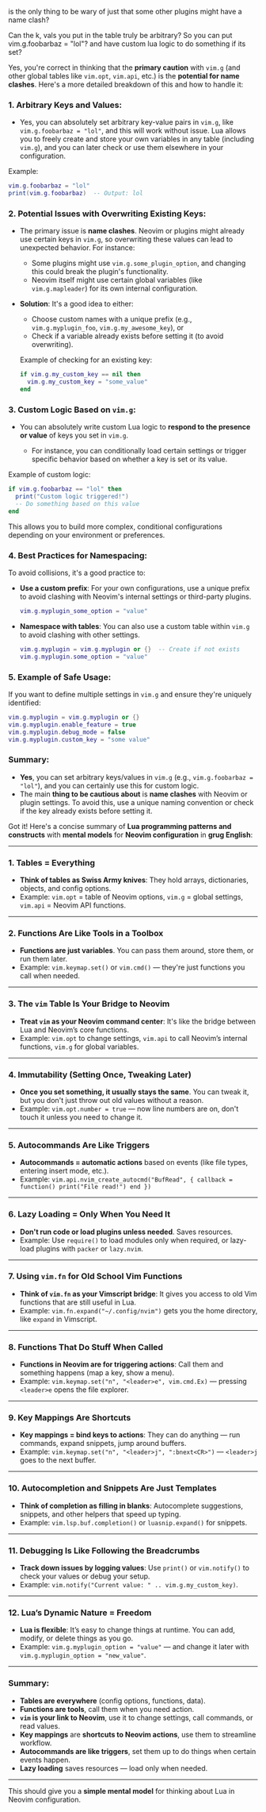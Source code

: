 is the only thing to be wary of just that some other plugins might have a name clash?

Can the k, vals you put in the table truly be arbitrary? So you can put vim.g.foobarbaz = "lol"? and have custom lua logic to do something if its set?


Yes, you're correct in thinking that the **primary caution** with `vim.g` (and other global tables like `vim.opt`, `vim.api`, etc.) is the **potential for name clashes**. Here's a more detailed breakdown of this and how to handle it:

### 1. **Arbitrary Keys and Values**:

* Yes, you can absolutely set arbitrary key-value pairs in `vim.g`, like `vim.g.foobarbaz = "lol"`, and this will work without issue. Lua allows you to freely create and store your own variables in any table (including `vim.g`), and you can later check or use them elsewhere in your configuration.

Example:

```lua
vim.g.foobarbaz = "lol"
print(vim.g.foobarbaz)  -- Output: lol
```

### 2. **Potential Issues with Overwriting Existing Keys**:

* The primary issue is **name clashes**. Neovim or plugins might already use certain keys in `vim.g`, so overwriting these values can lead to unexpected behavior. For instance:

  * Some plugins might use `vim.g.some_plugin_option`, and changing this could break the plugin's functionality.
  * Neovim itself might use certain global variables (like `vim.g.mapleader`) for its own internal configuration.
* **Solution**: It's a good idea to either:

  * Choose custom names with a unique prefix (e.g., `vim.g.myplugin_foo`, `vim.g.my_awesome_key`), or
  * Check if a variable already exists before setting it (to avoid overwriting).

  Example of checking for an existing key:

  ```lua
  if vim.g.my_custom_key == nil then
    vim.g.my_custom_key = "some_value"
  end
  ```

### 3. **Custom Logic Based on `vim.g`**:

* You can absolutely write custom Lua logic to **respond to the presence or value** of keys you set in `vim.g`.

  * For instance, you can conditionally load certain settings or trigger specific behavior based on whether a key is set or its value.

Example of custom logic:

```lua
if vim.g.foobarbaz == "lol" then
  print("Custom logic triggered!")
  -- Do something based on this value
end
```

This allows you to build more complex, conditional configurations depending on your environment or preferences.

### 4. **Best Practices for Namespacing**:

To avoid collisions, it's a good practice to:

* **Use a custom prefix**: For your own configurations, use a unique prefix to avoid clashing with Neovim's internal settings or third-party plugins.

  ```lua
  vim.g.myplugin_some_option = "value"
  ```
* **Namespace with tables**: You can also use a custom table within `vim.g` to avoid clashing with other settings.

  ```lua
  vim.g.myplugin = vim.g.myplugin or {}  -- Create if not exists
  vim.g.myplugin.some_option = "value"
  ```

### 5. **Example of Safe Usage**:

If you want to define multiple settings in `vim.g` and ensure they're uniquely identified:

```lua
vim.g.myplugin = vim.g.myplugin or {}
vim.g.myplugin.enable_feature = true
vim.g.myplugin.debug_mode = false
vim.g.myplugin.custom_key = "some value"
```

### Summary:

* **Yes**, you can set arbitrary keys/values in `vim.g` (e.g., `vim.g.foobarbaz = "lol"`), and you can certainly use this for custom logic.
* The main **thing to be cautious about** is **name clashes** with Neovim or plugin settings. To avoid this, use a unique naming convention or check if the key already exists before setting it.

Got it! Here's a concise summary of **Lua programming patterns and constructs** with **mental models** for **Neovim configuration** in **grug English**:

---

### **1. Tables = Everything**

* **Think of tables as Swiss Army knives**: They hold arrays, dictionaries, objects, and config options.
* Example: `vim.opt` = table of Neovim options, `vim.g` = global settings, `vim.api` = Neovim API functions.

---

### **2. Functions Are Like Tools in a Toolbox**

* **Functions are just variables**. You can pass them around, store them, or run them later.
* Example: `vim.keymap.set()` or `vim.cmd()` — they're just functions you call when needed.

---

### **3. The `vim` Table Is Your Bridge to Neovim**

* **Treat `vim` as your Neovim command center**: It's like the bridge between Lua and Neovim’s core functions.
* Example: `vim.opt` to change settings, `vim.api` to call Neovim’s internal functions, `vim.g` for global variables.

---

### **4. Immutability (Setting Once, Tweaking Later)**

* **Once you set something, it usually stays the same**. You can tweak it, but you don't just throw out old values without a reason.
* Example: `vim.opt.number = true` — now line numbers are on, don't touch it unless you need to change it.

---

### **5. Autocommands Are Like Triggers**

* **Autocommands = automatic actions** based on events (like file types, entering insert mode, etc.).
* Example: `vim.api.nvim_create_autocmd("BufRead", { callback = function() print("File read!") end })`

---

### **6. Lazy Loading = Only When You Need It**

* **Don't run code or load plugins unless needed**. Saves resources.
* Example: Use `require()` to load modules only when required, or lazy-load plugins with `packer` or `lazy.nvim`.

---

### **7. Using `vim.fn` for Old School Vim Functions**

* **Think of `vim.fn` as your Vimscript bridge**: It gives you access to old Vim functions that are still useful in Lua.
* Example: `vim.fn.expand("~/.config/nvim")` gets you the home directory, like `expand` in Vimscript.

---

### **8. Functions That Do Stuff When Called**

* **Functions in Neovim are for triggering actions**: Call them and something happens (map a key, show a menu).
* Example: `vim.keymap.set("n", "<leader>e", vim.cmd.Ex)` — pressing `<leader>e` opens the file explorer.

---

### **9. Key Mappings Are Shortcuts**

* **Key mappings = bind keys to actions**: They can do anything — run commands, expand snippets, jump around buffers.
* Example: `vim.keymap.set("n", "<leader>j", ":bnext<CR>")` — `<leader>j` goes to the next buffer.

---

### **10. Autocompletion and Snippets Are Just Templates**

* **Think of completion as filling in blanks**: Autocomplete suggestions, snippets, and other helpers that speed up typing.
* Example: `vim.lsp.buf.completion()` or `luasnip.expand()` for snippets.

---

### **11. Debugging Is Like Following the Breadcrumbs**

* **Track down issues by logging values**: Use `print()` or `vim.notify()` to check your values or debug your setup.
* Example: `vim.notify("Current value: " .. vim.g.my_custom_key)`.

---

### **12. Lua’s Dynamic Nature = Freedom**

* **Lua is flexible**: It’s easy to change things at runtime. You can add, modify, or delete things as you go.
* Example: `vim.g.myplugin_option = "value"` — and change it later with `vim.g.myplugin_option = "new_value"`.

---

### **Summary**:

* **Tables are everywhere** (config options, functions, data).
* **Functions are tools**, call them when you need action.
* **`vim` is your link to Neovim**, use it to change settings, call commands, or read values.
* **Key mappings** are **shortcuts to Neovim actions**, use them to streamline workflow.
* **Autocommands are like triggers**, set them up to do things when certain events happen.
* **Lazy loading** saves resources — load only when needed.

---

This should give you a **simple mental model** for thinking about Lua in Neovim configuration.


